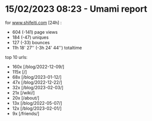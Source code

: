 # 15/02/2023 08:23 - Umami report
for www.shifeiti.com [24h] :

 - 604 (-141) page views
 - 184 (-47) uniques
 - 127 (-33) bounces
 - 11h 18' 27'' (-3h 24' 44'') totaltime


top 10 urls:
 - 160x [/blog/2022-12-09/]
 - 115x [/]
 - 68x [/blog/2023-01-12/]
 - 47x [/blog/2022-12-22/]
 - 32x [/blog/2023-02-03/]
 - 21x [/wiki/]
 - 20x [/about/]
 - 13x [/blog/2022-05-07/]
 - 12x [/blog/2023-02-01/]
 - 9x [/friends/]


